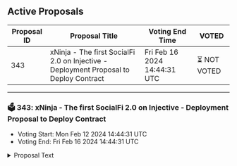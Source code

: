 ## Active Proposals

| Proposal ID | Proposal Title | Voting End Time | VOTED |
|-------------|----------------|-----------------|-------|
| 343 | xNinja - The first SocialFi 2.0 on Injective - Deployment Proposal to Deploy Contract | Fri Feb 16 2024 14:44:31 UTC | ⏳ NOT VOTED |

---

### 🗳 343: xNinja - The first SocialFi 2.0 on Injective - Deployment Proposal to Deploy Contract
- Voting Start: Mon Feb 12 2024 14:44:31 UTC
- Voting End: Fri Feb 16 2024 14:44:31 UTC

<details>
<summary>Proposal Text</summary>
 
SummarynThis proposal intends to upload the xNinja Contracts on Injective. Full Proposal: https://gov.injective.network/discussion/15281-xninja-the-first-socialfi-20-deployment-proposal-to-deploy-gaming-contractnnAbout xNinjanxNinja is the first SocialFi 2.0 built on Injective - by Ninjas for Ninjas.nYou can train your Ninjas (game characters), fight battles directly on 𝕏 interface & earn rewards while scrolling & playingnnxNinja missions:nPush & enforce Ninja spirits & cultures on 𝕏nAttract & convert community members/users/builders from other ecosystems to become NinjasnnSocial tractions in 14 days of Pre-launch:n- 33k+ Dapp usersn- 35k+ 𝕏 followersn- 33k+ Discord membersn- 60k+ Web unique visitorsn nxNinja Key Featuresn- Training Ninjasn- 𝕏 Chests - Farmingn- Play & Battle - Adventure Mode (PvE) - Play & Battle - Arena Mode (PvP)n- Social Activities Boost - Marketplacen- Borrow-Repay Mechanismn- Conversion ConveniencennOur links:nWeb: https://xninja.tech/n𝕏: https://twitter.com/xninja_technDiscord: https://discord.gg/xninjanChrome Extension: https://chromewebstore.google.com/detail/xninjatech-socialfi-20-ga/dacjcoeobmabhadnkpdlleeelfjolhognnDocs: n- Docs: https://docs.xninja.tech/n- Code Url: https://github.com/xninja-lab/rust-csld-contractsn- Compiler ver: cosmwasm/workspace-optimizer:0.15.0n- Checksum: 24bebebbbfd8e947b75193fef833b5a94c054ffba5ffac1cef9a8f2ee8cb2f75  cw_controller.wasm n7b7f679668d7aac6bdd03fa8233270dc1bbb41db56b62a7ec0e65c0658450de8  cw20_base.wasm
</details>
